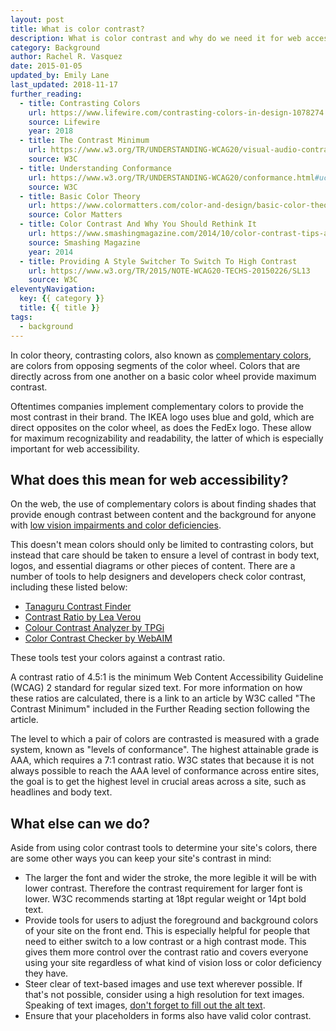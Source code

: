 ```yaml
---
layout: post
title: What is color contrast?
description: What is color contrast and why do we need it for web accessibility?
category: Background
author: Rachel R. Vasquez
date: 2015-01-05
updated_by: Emily Lane
last_updated: 2018-11-17
further_reading:
  - title: Contrasting Colors
    url: https://www.lifewire.com/contrasting-colors-in-design-1078274
    source: Lifewire
    year: 2018
  - title: The Contrast Minimum
    url: https://www.w3.org/TR/UNDERSTANDING-WCAG20/visual-audio-contrast-contrast.html
    source: W3C
  - title: Understanding Conformance
    url: https://www.w3.org/TR/UNDERSTANDING-WCAG20/conformance.html#uc-levels-head
    source: W3C
  - title: Basic Color Theory
    url: https://www.colormatters.com/color-and-design/basic-color-theory
    source: Color Matters
  - title: Color Contrast And Why You Should Rethink It
    url: https://www.smashingmagazine.com/2014/10/color-contrast-tips-and-tools-for-accessibility/
    source: Smashing Magazine
    year: 2014
  - title: Providing A Style Switcher To Switch To High Contrast
    url: https://www.w3.org/TR/2015/NOTE-WCAG20-TECHS-20150226/SL13
    source: W3C
eleventyNavigation:
  key: {{ category }}
  title: {{ title }}
tags:
  - background
---
```


In color theory, contrasting colors, also known as [complementary colors](https://en.wikipedia.org/wiki/Complementary_colors), are colors from opposing segments of the color wheel. Colors that are directly across from one another on a basic color wheel provide maximum contrast.

Oftentimes companies implement complementary colors to provide the most contrast in their brand. The IKEA logo uses blue and gold, which are direct opposites on the color wheel, as does the FedEx logo. These allow for maximum recognizability and readability, the latter of which is especially important for web accessibility.


## What does this mean for web accessibility?

On the web, the use of complementary colors is about finding shades that provide enough contrast between content and the background for anyone with [low vision impairments and color deficiencies](/posts/2013-01-22-understanding-visual-impairment/).

This doesn't mean colors should only be limited to contrasting colors, but instead that care should be taken to ensure a level of contrast in body text, logos, and essential diagrams or other pieces of content. There are a number of tools to help designers and developers check color contrast, including these listed below:

- [Tanaguru Contrast Finder](http://contrast-finder.tanaguru.com/)
- [Contrast Ratio by Lea Verou](http://leaverou.github.io/contrast-ratio/)
- [Colour Contrast Analyzer by TPGi](https://developer.paciellogroup.com/resources/contrastanalyser/)
- [Color Contrast Checker by WebAIM](https://webaim.org/resources/contrastchecker/)

These tools test your colors against a contrast ratio.

A contrast ratio of 4.5:1 is the minimum Web Content Accessibility Guideline (WCAG) 2 standard for regular sized text. For more information on how these ratios are calculated, there is a link to an article by W3C called "The Contrast Minimum" included in the Further Reading section following the article.

The level to which a pair of colors are contrasted is measured with a grade system, known as "levels of conformance". The highest attainable grade is AAA, which requires a 7:1 contrast ratio. W3C states that because it is not always possible to reach the AAA level of conformance across entire sites, the goal is to get the highest level in crucial areas across a site, such as headlines and body text.


## What else can we do?

Aside from using color contrast tools to determine your site's colors, there are some other ways you can keep your site's contrast in mind:

- The larger the font and wider the stroke, the more legible it will be with lower contrast. Therefore the contrast requirement for larger font is lower. W3C recommends starting at 18pt regular weight or 14pt bold text.
- Provide tools for users to adjust the foreground and background colors of your site on the front end. This is especially helpful for people that need to either switch to a low contrast or a high contrast mode. This gives them more control over the contrast ratio and covers everyone using your site regardless of what kind of vision loss or color deficiency they have.
- Steer clear of text-based images and use text wherever possible. If that's not possible, consider using a high resolution for text images. Speaking of text images, [don't forget to fill out the alt text](/posts/2013-01-14-alt-text/).
- Ensure that your placeholders in forms also have valid color contrast.
